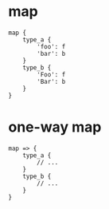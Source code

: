 # map

```ontol
map {
    type_a {
        'foo': f
        'bar': b
    }
    type_b {
        'Foo': f
        'Bar': b
    }
}
```

# one-way map

```ontol
map => {
    type_a {
        // ...
    }
    type_b {
        // ...
    }
}
```
